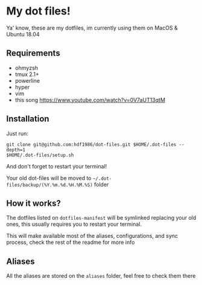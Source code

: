 # My dot files!

Ya' know, these are my dotfiles, im currently using them on MacOS & Ubuntu 18.04

## Requirements

- ohmyzsh
- tmux 2.1+
- powerline
- hyper
- vim
- this song https://www.youtube.com/watch?v=0V7aUT13qtM

## Installation
Just run:
```
git clone git@github.com:hdf1986/dot-files.git $HOME/.dot-files --depth=1
$HOME/.dot-files/setup.sh
```

And don't forget to restart your terminal!

Your old dot-files will be moved to `~/.dot-files/backup/(%Y.%m.%d.%H.%M.%S)` folder

## How it works?
The dotfiles listed on `dotfiles-manifest` will be symlinked replacing your old ones, this usually requires you to restart your terminal.

This will make available most of the aliases, configurations, and sync process, check the rest of the readme for more info

## Aliases

All the aliases are stored on the `aliases` folder, feel free to check them there
 
